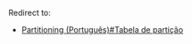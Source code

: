 Redirect to:

*   [Partitioning (Português)#Tabela de partição](/index.php/Partitioning_(Portugu%C3%AAs)#Tabela_de_partição "Partitioning (Português)")